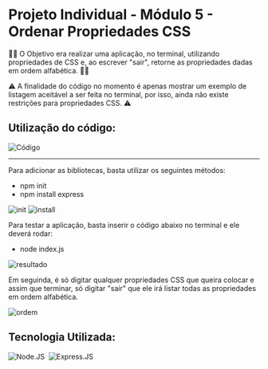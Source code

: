 # Projeto Individual - Módulo 5 - Ordenar Propriedades CSS

 👨‍💻 O Objetivo era realizar uma aplicação, no terminal, utilizando propriedades de CSS e, ao escrever "sair", retorne as propriedades dadas em ordem alfabética. 👨‍💻 

⚠️  A finalidade do código no momento é apenas mostrar um exemplo de listagem aceitável a ser feita no terminal, por isso, ainda não existe restrições para propriedades CSS. ⚠️ 

 ## Utilização do código:
 ![Código](https://user-images.githubusercontent.com/112557309/215297620-58adbc79-9c75-4ee3-8959-cd3fd2d0c6d8.png)

<hr>

Para adicionar as bibliotecas, basta utilizar os seguintes métodos:
  + npm init
  + npm install express
  
  ![init](https://user-images.githubusercontent.com/112557309/215297641-bfa7777c-2ea2-439e-9055-f9f5be5f64cb.png)
  ![install](https://user-images.githubusercontent.com/112557309/215297649-14496867-8bbb-4b46-a6f6-389689595bae.png)

Para testar a aplicação, basta inserir o código abaixo no terminal e ele deverá rodar:

+ node index.js

![resultado](https://user-images.githubusercontent.com/112557309/215297776-268b89ca-bb22-4d00-9b2c-f4e769e9c6dc.png)

Em seguinda, é só digitar qualquer propriedades CSS que queira colocar e assim que terminar, só digitar "sair" que ele irá listar todas as propriedades em ordem alfabética.

![ordem](https://user-images.githubusercontent.com/112557309/215297711-92e66aad-9dcd-4f6d-80dc-fcb9f5a9aa27.png)

## Tecnologia Utilizada:

   ![Node.JS](https://img.shields.io/badge/-Node.JS-0D1117?style=for-the-badge&logo=node.js&labelColor=0D1117&textColor=0D1117)&nbsp;
   ![Express.JS](https://img.shields.io/badge/-Express.JS-0D1117?style=for-the-badge&logo=express.js&labelColor=0D1117&textColor=0D1117)&nbsp;

